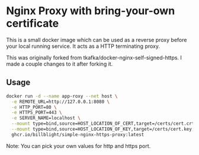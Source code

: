 # Nginx Proxy with bring-your-own certificate

This is a small docker image which can be used as a reverse proxy before your
local running service. It acts as a HTTP terminating proxy.

This was originally forked from tkafka/docker-nginx-self-signed-https.
I made a couple changes to it after forking it.

## Usage

```bash
docker run -d --name app-roxy --net host \
  -e REMOTE_URL=http://127.0.0.1:8080 \
  -e HTTP_PORT=80 \
  -e HTTPS_PORT=443 \
  -e SERVER_NAME=localhost \
  --mount type=bind,source=HOST_LOCATION_OF_CERT,target=/certs/cert.crt,readonly \
  --mount type=bind,source=HOST_LOCATION_OF_KEY,target=/certs/cert.key,readonly \
  ghcr.io/billblight/simple-nginx-https-proxy:latest
```

Note: You can pick your own values for http and https port. 
